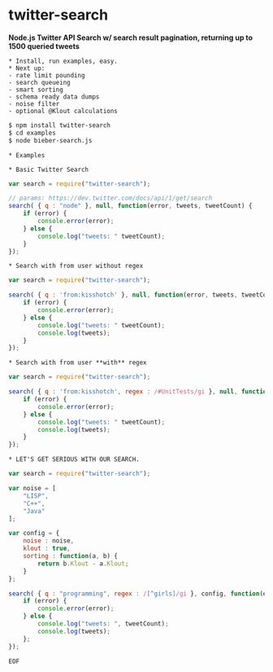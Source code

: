 
twitter-search
==============

**Node.js Twitter API Search w/ search result pagination, returning up to 1500 queried tweets**

	* Install, run examples, easy.
	* Next up: 
	- rate limit pounding 
	- search queueing
	- smart sorting
	- schema ready data dumps
	- noise filter
	- optional @Klout calculations

```bash
$ npm install twitter-search
$ cd examples
$ node bieber-search.js
```

	* Examples

	* Basic Twitter Search

```javascript
var search = require("twitter-search");

// params: https://dev.twitter.com/docs/api/1/get/search
search( { q : "node" }, null, function(error, tweets, tweetCount) {
	if (error) {
		console.error(error);
	} else {
		console.log("tweets: " tweetCount);
	}
});
```

	* Search with from user without regex

```javascript
var search = require("twitter-search");

search( { q : 'from:kisshotch' }, null, function(error, tweets, tweetCount) {
	if (error) {
		console.error(error);
	} else {
		console.log("tweets: " tweetCount);
		console.log(tweets);
	}
});
```

	* Search with from user **with** regex

```javascript
var search = require("twitter-search");

search( { q : 'from:kisshotch', regex : /#UnitTests/gi }, null, function(error, tweets, tweetCount) {
	if (error) {
		console.error(error);
	} else {
		console.log("tweets: " tweetCount);
		console.log(tweets);
	}
});
```
	
	* LET'S GET SERIOUS WITH OUR SEARCH.

```javascript
var search = require("twitter-search");

var noise = [
	"LISP",
	"C++",
	"Java"
];

var config = {
	noise : noise,
	klout : true,
	sorting : function(a, b) {
		return b.Klout - a.Klout;
	}
};

search( { q : "programming", regex : /[^girls]/gi }, config, function(error, tweets, tweetCount) {
	if (error) {
		console.error(error);
	} else {
		console.log("tweets: ", tweetCount);
		console.log(tweets);
	};
});
```

```bash
EOF
```